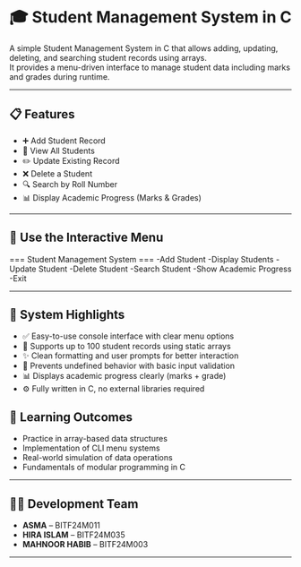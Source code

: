 # 🎓 Student Management System in C

A simple Student Management System in C that allows adding, updating, deleting, and searching student records using arrays.  
It provides a menu-driven interface to manage student data including marks and grades during runtime.

---

## 📋 Features

- ➕ Add Student Record  
- 📄 View All Students  
- ✏️ Update Existing Record  
- ❌ Delete a Student  
- 🔍 Search by Roll Number  
- 📊 Display Academic Progress (Marks & Grades)  

---

## 🚀 Use the Interactive Menu


 === Student Management System ===
-Add Student
-Display Students
-Update Student
-Delete Student
-Search Student
-Show Academic Progress
-Exit

---

## 🎯 System Highlights

- ✅ Easy-to-use console interface with clear menu options  
- 🧾 Supports up to 100 student records using static arrays  
- ✨ Clean formatting and user prompts for better interaction  
- 🚫 Prevents undefined behavior with basic input validation  
- 📊 Displays academic progress clearly (marks + grade)  
- ⚙️ Fully written in C, no external libraries required  


## 🧠 Learning Outcomes

- Practice in array-based data structures  
- Implementation of CLI menu systems  
- Real-world simulation of data operations  
- Fundamentals of modular programming in C  

---

## 👨‍💻 Development Team

- **ASMA** – BITF24M011  
- **HIRA ISLAM** – BITF24M035  
- **MAHNOOR HABIB** – BITF24M003  

---


